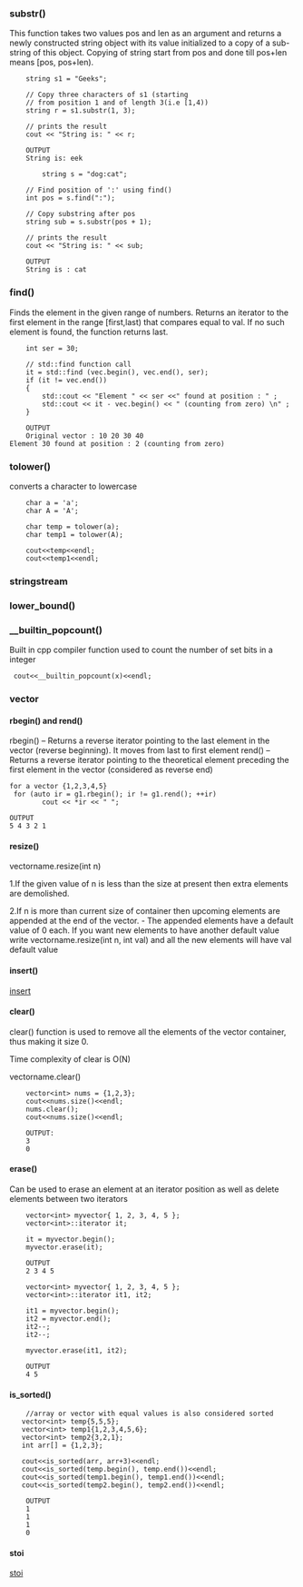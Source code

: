 ### substr()
This function takes two values pos and len as an argument and returns a newly constructed string object with its value initialized to a copy of a sub-string of this object. Copying of string start from pos and done till pos+len means [pos, pos+len).

```
    string s1 = "Geeks";
  
    // Copy three characters of s1 (starting 
    // from position 1 and of length 3(i.e [1,4))
    string r = s1.substr(1, 3);
  
    // prints the result
    cout << "String is: " << r;

    OUTPUT
    String is: eek

        string s = "dog:cat";
  
    // Find position of ':' using find()
    int pos = s.find(":");
  
    // Copy substring after pos
    string sub = s.substr(pos + 1);
  
    // prints the result
    cout << "String is: " << sub;

    OUTPUT
    String is : cat
```

### find()
Finds the element in the given range of numbers. Returns an iterator to the first element in the range [first,last) that compares equal to val. If no such element is found, the function returns last.

```
    int ser = 30;
      
    // std::find function call
    it = std::find (vec.begin(), vec.end(), ser);
    if (it != vec.end())
    {
        std::cout << "Element " << ser <<" found at position : " ;
        std::cout << it - vec.begin() << " (counting from zero) \n" ;
    }

    OUTPUT
    Original vector : 10 20 30 40
Element 30 found at position : 2 (counting from zero)
```

### tolower()
converts a character to lowercase 
```
    char a = 'a';
    char A = 'A';
    
    char temp = tolower(a);
    char temp1 = tolower(A);
    
    cout<<temp<<endl;
    cout<<temp1<<endl;
```

### stringstream

### lower_bound()


### __builtin_popcount()

Built in cpp compiler function used to count the number of set bits in a integer
```
 cout<<__builtin_popcount(x)<<endl;
```


### vector

#### rbegin() and rend()
rbegin() – Returns a reverse iterator pointing to the last element in the vector (reverse beginning). It moves from last to first element
rend() – Returns a reverse iterator pointing to the theoretical element preceding the first element in the vector (considered as reverse end)

```
for a vector {1,2,3,4,5}
 for (auto ir = g1.rbegin(); ir != g1.rend(); ++ir)
        cout << *ir << " ";

OUTPUT
5 4 3 2 1
```

#### resize()
vectorname.resize(int n)

1.If the given value of n is less than the size at present then extra elements are demolished.

2.If n is more than current size of container then upcoming elements are appended at the end of the vector. - The appended elements have a default value of 0 each. If you want new elements to have another default value write vectorname.resize(int n, int val) and all the new elements will have val default value

#### insert()
[insert](https://www.geeksforgeeks.org/vector-insert-function-in-c-stl/)

#### clear()
clear() function is used to remove all the elements of the vector container, thus making it size 0. 

Time complexity of clear is O(N)

vectorname.clear()

```
    vector<int> nums = {1,2,3};
    cout<<nums.size()<<endl;
    nums.clear();
    cout<<nums.size()<<endl;

    OUTPUT:
    3
    0
```
#### erase()

Can be used to erase an element at an iterator position as well as delete elements between two iterators


```
    vector<int> myvector{ 1, 2, 3, 4, 5 };
    vector<int>::iterator it;
 
    it = myvector.begin();
    myvector.erase(it);

    OUTPUT
    2 3 4 5

    vector<int> myvector{ 1, 2, 3, 4, 5 };
    vector<int>::iterator it1, it2;
 
    it1 = myvector.begin();
    it2 = myvector.end();
    it2--;
    it2--;
 
    myvector.erase(it1, it2);
    
    OUTPUT
    4 5
```

#### is_sorted()

```
	//array or vector with equal values is also considered sorted
   vector<int> temp{5,5,5};
   vector<int> temp1{1,2,3,4,5,6};
   vector<int> temp2{3,2,1};
   int arr[] = {1,2,3};
   
   cout<<is_sorted(arr, arr+3)<<endl;
   cout<<is_sorted(temp.begin(), temp.end())<<endl;
   cout<<is_sorted(temp1.begin(), temp1.end())<<endl;
   cout<<is_sorted(temp2.begin(), temp2.end())<<endl;

	OUTPUT
	1
	1
	1
	0
```

#### stoi
[stoi](https://www.geeksforgeeks.org/converting-strings-numbers-cc/)
